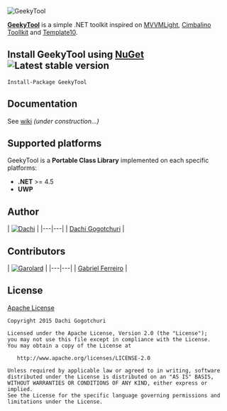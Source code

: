 ![GeekyTool](https://raw.github.com/dachibox/GeekyTool/dev/assets/GeekyToolHeader.png)

[**GeekyTool**](https://github.com/dachibox/GeekyTool) is a simple .NET toolkit inspired on [MVVMLight](https://mvvmlight.codeplex.com/), [Cimbalino Toollkit](https://github.com/Cimbalino/Cimbalino-Toolkit) and [Template10](https://github.com/Windows-XAML/Template10).

## Install GeekyTool using [NuGet](https://www.nuget.org/packages/GeekyTool/) ![Latest stable version](https://img.shields.io/nuget/v/GeekyTool.svg?style=flat-square "Latest stable version")

```
Install-Package GeekyTool
```


## Documentation

See [wiki](https://github.com/dachibox/GeekyTool/wiki) _(under construction...)_




## Supported platforms

GeekyTool is a **Portable Class Library** implemented on each specific platforms:

- **.NET** >= 4.5
- **UWP**


## Author

| [![Dachi](https://avatars1.githubusercontent.com/u/1771785?v=3&s=130)](https://github.com/dachibox) |
|---|---|
| [Dachi Gogotchuri](https://github.com/dachibox) |

## Contributors

| [![Garolard](https://avatars2.githubusercontent.com/u/1324904?v=3&s=100)](https://github.com/garolard) |
|---|---|
| [Gabriel Ferreiro](https://github.com/garolard) |

## License

[Apache License](https://github.com/dachibox/GeekyTool/master/LICENSE)


    Copyright 2015 Dachi Gogotchuri

    Licensed under the Apache License, Version 2.0 (the "License");
    you may not use this file except in compliance with the License.
    You may obtain a copy of the License at

       http://www.apache.org/licenses/LICENSE-2.0

    Unless required by applicable law or agreed to in writing, software
    distributed under the License is distributed on an "AS IS" BASIS,
    WITHOUT WARRANTIES OR CONDITIONS OF ANY KIND, either express or implied.
    See the License for the specific language governing permissions and
    limitations under the License.
